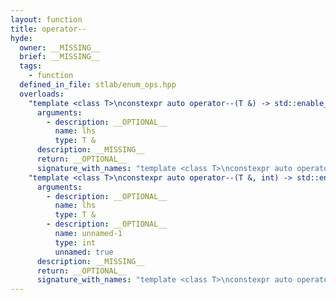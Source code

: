 ```yaml
---
layout: function
title: operator--
hyde:
  owner: __MISSING__
  brief: __MISSING__
  tags:
    - function
  defined_in_file: stlab/enum_ops.hpp
  overloads:
    "template <class T>\nconstexpr auto operator--(T &) -> std::enable_if_t<stlab::implementation::has_enabled_arithmetic<T>, T &>":
      arguments:
        - description: __OPTIONAL__
          name: lhs
          type: T &
      description: __MISSING__
      return: __OPTIONAL__
      signature_with_names: "template <class T>\nconstexpr auto operator--(T & lhs) -> std::enable_if_t<stlab::implementation::has_enabled_arithmetic<T>, T &>"
    "template <class T>\nconstexpr auto operator--(T &, int) -> std::enable_if_t<stlab::implementation::has_enabled_arithmetic<T>, T>":
      arguments:
        - description: __OPTIONAL__
          name: lhs
          type: T &
        - description: __OPTIONAL__
          name: unnamed-1
          type: int
          unnamed: true
      description: __MISSING__
      return: __OPTIONAL__
      signature_with_names: "template <class T>\nconstexpr auto operator--(T & lhs, int) -> std::enable_if_t<stlab::implementation::has_enabled_arithmetic<T>, T>"
---
```

